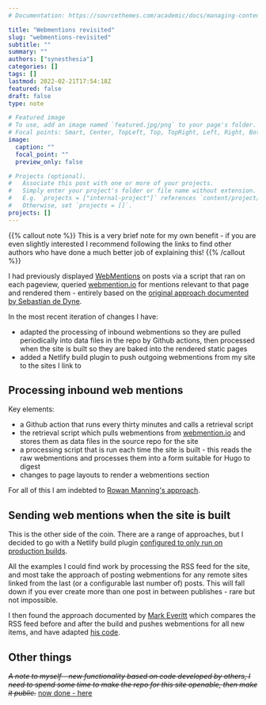 ```yaml
---
# Documentation: https://sourcethemes.com/academic/docs/managing-content/

title: "Webmentions revisited"
slug: "webmentions-revisited"
subtitle: ""
summary: ""
authors: ["synesthesia"]
categories: []
tags: []
lastmod: 2022-02-21T17:54:18Z
featured: false
draft: false
type: note

# Featured image
# To use, add an image named `featured.jpg/png` to your page's folder.
# Focal points: Smart, Center, TopLeft, Top, TopRight, Left, Right, BottomLeft, Bottom, BottomRight.
image:
  caption: ""
  focal_point: ""
  preview_only: false

# Projects (optional).
#   Associate this post with one or more of your projects.
#   Simply enter your project's folder or file name without extension.
#   E.g. `projects = ["internal-project"]` references `content/project/deep-learning/index.md`.
#   Otherwise, set `projects = []`.
projects: []
---
```

{{% callout note %}}
This is a very brief note for my own benefit - if you are even slightly interested I recommend following the links to find other authors who have done a much better job of explaining this!
{{% /callout %}}

I had previously displayed [WebMentions](https://indieweb.org/Webmention#History) on posts via a script that ran on each pageview, queried [webmention.io](https://webmention.io/) for mentions relevant to that page and rendered them - entirely based on the [original approach documented by Sebastian de Dyne](https://sebastiandedeyne.com/adding-webmentions-to-my-blog/).

In the most recent iteration of changes I have:

- adapted the processing of inbound webmentions so they are pulled periodically into data files in the repo by Github actions, then processed when the site is built so they are baked into the rendered static pages
- added a Netlify build plugin to push outgoing webmentions from my site to the sites I link to

## Processing inbound web mentions

Key elements:
- a Github action that runs every thirty minutes and calls a retrieval script
- the retrieval script which pulls webmentions from [webmention.io](https://webmention.io/) and stores them as data files in the source repo for the site
- a processing script that is run each time the site is built - this reads the raw webmentions and processes them into a form suitable for Hugo to digest
- changes to page layouts to render a webmentions section

For all of this I am indebted to [Rowan Manning's approach](https://rowanmanning.com/posts/webmentions-for-your-static-site/).

## Sending web mentions when the site is built

This is the other side of the coin. There are a range of approaches, but I decided to go with a Netlify build plugin [configured to only run on production builds](https://www.netlify.com/blog/2021/05/06/now-available-configure-build-plugins-by-deploy-context/).

All the examples I could find work by processing the RSS feed for the site, and most take the approach of posting webmentions for any remote sites linked from the last (or a configurable last number of) posts. This will fall down if you ever create more than one post in between publishes - rare but not impossible.

I then found the approach documented by [Mark Everitt](https://qubyte.codes/blog/dispatching-webmentions-with-a-netlify-build-plugin) which compares the RSS feed before and after the build and pushes webmentions for all new items, and have adapted [his code](https://github.com/qubyte/qubyte-codes/tree/main/plugins/dispatch-webmentions).


## Other things

~~_A note to myself - new functionality based on code developed by others, I need to spend some time to make the repo for this site openable, then make it public._~~
<ins>now done - [here](https://github.com/synesthesia/site2019)</ins>
